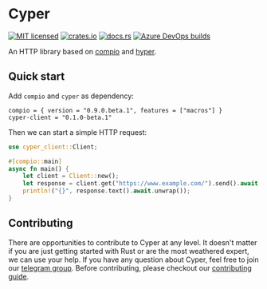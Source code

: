 # Cyper

[![MIT licensed](https://img.shields.io/badge/license-MIT-blue.svg)](https://github.com/compio-rs/cyper/blob/master/LICENSE)
[![crates.io](https://img.shields.io/crates/v/cyper)](https://crates.io/crates/cyper)
[![docs.rs](https://img.shields.io/badge/docs.rs-cyper-latest)](https://docs.rs/cyper)
[![Azure DevOps builds](https://strawberry-vs.visualstudio.com/compio/_apis/build/status/compio-rs.cyper?branch=master)](https://strawberry-vs.visualstudio.com/compio/_build?definitionId=23)

An HTTP library based on [compio](https://github.com/compio-rs/compio) and [hyper](https://github.com/hyperium/hyper).

## Quick start

Add `compio` and `cyper` as dependency:

```
compio = { version = "0.9.0.beta.1", features = ["macros"] }
cyper-client = "0.1.0-beta.1"
```

Then we can start a simple HTTP request:

```rust
use cyper_client::Client;

#[compio::main]
async fn main() {
    let client = Client::new();
    let response = client.get("https://www.example.com/").send().await.unwrap();
    println!("{}", response.text().await.unwrap());
}
```

## Contributing

There are opportunities to contribute to Cyper at any level. It doesn't matter if
you are just getting started with Rust or are the most weathered expert, we can
use your help. If you have any question about Cyper, feel free to join our [telegram group](https://t.me/compio_rs). Before contributing, please checkout our [contributing guide](https://github.com/compio-rs/cyper/blob/master/CONTRIBUTING.md).
